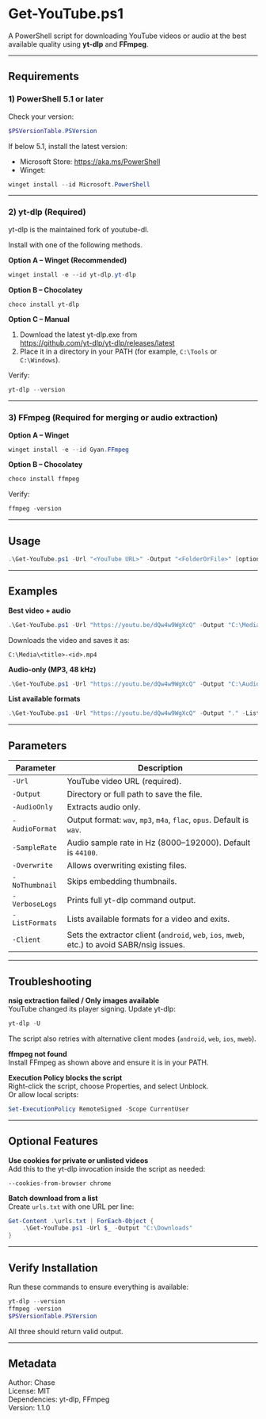 # Get-YouTube.ps1
A PowerShell script for downloading YouTube videos or audio at the best available quality using **yt-dlp** and **FFmpeg**.

---

## Requirements

### 1) PowerShell 5.1 or later
Check your version:
```powershell
$PSVersionTable.PSVersion
```

If below 5.1, install the latest version:

- Microsoft Store: https://aka.ms/PowerShell  
- Winget:
```powershell
winget install --id Microsoft.PowerShell
```

---

### 2) yt-dlp (Required)
yt-dlp is the maintained fork of youtube-dl.

Install with one of the following methods.

**Option A – Winget (Recommended)**
```powershell
winget install -e --id yt-dlp.yt-dlp
```

**Option B – Chocolatey**
```powershell
choco install yt-dlp
```

**Option C – Manual**
1. Download the latest yt-dlp.exe from  
   https://github.com/yt-dlp/yt-dlp/releases/latest  
2. Place it in a directory in your PATH (for example, `C:\Tools` or `C:\Windows`).

Verify:
```powershell
yt-dlp --version
```

---

### 3) FFmpeg (Required for merging or audio extraction)

**Option A – Winget**
```powershell
winget install -e --id Gyan.FFmpeg
```

**Option B – Chocolatey**
```powershell
choco install ffmpeg
```

Verify:
```powershell
ffmpeg -version
```

---

## Usage

```powershell
.\Get-YouTube.ps1 -Url "<YouTube URL>" -Output "<FolderOrFile>" [options]
```

---

## Examples

**Best video + audio**
```powershell
.\Get-YouTube.ps1 -Url "https://youtu.be/dQw4w9WgXcQ" -Output "C:\Media"
```
Downloads the video and saves it as:
```
C:\Media\<title>-<id>.mp4
```

**Audio-only (MP3, 48 kHz)**
```powershell
.\Get-YouTube.ps1 -Url "https://youtu.be/dQw4w9WgXcQ" -Output "C:\Audio\song.mp3" -AudioOnly -AudioFormat mp3 -SampleRate 48000
```

**List available formats**
```powershell
.\Get-YouTube.ps1 -Url "https://youtu.be/dQw4w9WgXcQ" -Output "." -ListFormats
```

---

## Parameters

| Parameter       | Description                                                                                  |
|-----------------|----------------------------------------------------------------------------------------------|
| `-Url`          | YouTube video URL (required).                                                                |
| `-Output`       | Directory or full path to save the file.                                                     |
| `-AudioOnly`    | Extracts audio only.                                                                          |
| `-AudioFormat`  | Output format: `wav`, `mp3`, `m4a`, `flac`, `opus`. Default is `wav`.                        |
| `-SampleRate`   | Audio sample rate in Hz (8000–192000). Default is `44100`.                                   |
| `-Overwrite`    | Allows overwriting existing files.                                                           |
| `-NoThumbnail`  | Skips embedding thumbnails.                                                                  |
| `-VerboseLogs`  | Prints full yt-dlp command output.                                                           |
| `-ListFormats`  | Lists available formats for a video and exits.                                               |
| `-Client`       | Sets the extractor client (`android`, `web`, `ios`, `mweb`, etc.) to avoid SABR/nsig issues. |

---

## Troubleshooting

**nsig extraction failed / Only images available**  
YouTube changed its player signing. Update yt-dlp:
```powershell
yt-dlp -U
```
The script also retries with alternative client modes (`android`, `web`, `ios`, `mweb`).

**ffmpeg not found**  
Install FFmpeg as shown above and ensure it is in your PATH.

**Execution Policy blocks the script**  
Right-click the script, choose Properties, and select Unblock.  
Or allow local scripts:
```powershell
Set-ExecutionPolicy RemoteSigned -Scope CurrentUser
```

---

## Optional Features

**Use cookies for private or unlisted videos**  
Add this to the yt-dlp invocation inside the script as needed:
```
--cookies-from-browser chrome
```

**Batch download from a list**  
Create `urls.txt` with one URL per line:
```powershell
Get-Content .\urls.txt | ForEach-Object {
    .\Get-YouTube.ps1 -Url $_ -Output "C:\Downloads"
}
```

---

## Verify Installation
Run these commands to ensure everything is available:
```powershell
yt-dlp --version
ffmpeg -version
$PSVersionTable.PSVersion
```

All three should return valid output.

---

## Metadata
Author: Chase  
License: MIT  
Dependencies: yt-dlp, FFmpeg  
Version: 1.1.0
